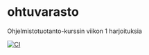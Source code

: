 # ohtuvarasto
Ohjelmistotuotanto-kurssin viikon 1 harjoituksia

[![CI](https://github.com/ARomppainen/ohtuvarasto/actions/workflows/main.yml/badge.svg)](https://github.com/ARomppainen/ohtuvarasto/actions)
